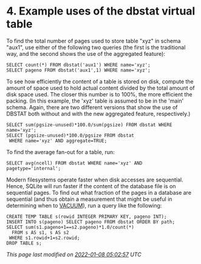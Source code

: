 # 4\. Example uses of the dbstat virtual table



To find the total number of pages used to store table "xyz" in schema "aux1",
use either of the following two queries (the first is the traditional way,
and the second shows the use of the aggregated feature):




```
SELECT count(*) FROM dbstat('aux1') WHERE name='xyz';
SELECT pageno FROM dbstat('aux1',1) WHERE name='xyz';

```


To see how efficiently the content of a table is stored on disk,
compute the amount of space used to hold actual content divided
by the total amount of disk space used. The closer this number
is to 100%, the more efficient the packing. (In this example, the
'xyz' table is assumed to be in the 'main' schema. Again, there
are two different versions that show the use of DBSTAT both without
and with the new aggregated feature, respectively.)




```
SELECT sum(pgsize-unused)*100.0/sum(pgsize) FROM dbstat WHERE name='xyz';
SELECT (pgsize-unused)*100.0/pgsize FROM dbstat
 WHERE name='xyz' AND aggregate=TRUE;

```


To find the average fan\-out for a table, run:




```
SELECT avg(ncell) FROM dbstat WHERE name='xyz' AND pagetype='internal';

```


Modern filesystems operate faster when disk accesses are sequential.
Hence, SQLite will run faster if the content of the database file
is on sequential pages. To find out what fraction of the pages in
a database are sequential (and thus obtain a measurement that might
be useful in determining when to [VACUUM](lang_vacuum.html)), run a query like the following:




```
CREATE TEMP TABLE s(rowid INTEGER PRIMARY KEY, pageno INT);
INSERT INTO s(pageno) SELECT pageno FROM dbstat ORDER BY path;
SELECT sum(s1.pageno+1==s2.pageno)*1.0/count(*)
  FROM s AS s1, s AS s2
 WHERE s1.rowid+1=s2.rowid;
DROP TABLE s;

```

*This page last modified on [2022\-01\-08 05:02:57](https://sqlite.org/docsrc/honeypot) UTC* 


